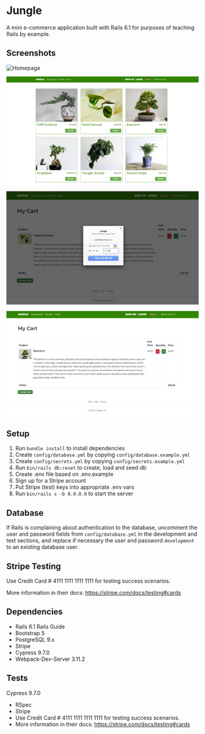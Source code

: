 # Jungle

A mini e-commerce application built with Rails 6.1 for purposes of teaching Rails by example.

## Screenshots
![Homepage](https://github.com/mrludovicc/jungle-rails/raw/master/home-page.png)

![Products](https://github.com/mrludovicc/jungle-rails/raw/master/products.png)

![Payment](https://github.com/mrludovicc/jungle-rails/raw/master/payment.png)

![My cart](https://github.com/mrludovicc/jungle-rails/raw/master/myCart.png)

## Setup

1. Run `bundle install` to install dependencies
2. Create `config/database.yml` by copying `config/database.example.yml`
3. Create `config/secrets.yml` by copying `config/secrets.example.yml`
4. Run `bin/rails db:reset` to create, load and seed db
5. Create .env file based on .env.example
6. Sign up for a Stripe account
7. Put Stripe (test) keys into appropriate .env vars
8. Run `bin/rails s -b 0.0.0.0` to start the server

## Database

If Rails is complaining about authentication to the database, uncomment the user and password fields from `config/database.yml` in the development and test sections, and replace if necessary the user and password `development` to an existing database user.

## Stripe Testing

Use Credit Card # 4111 1111 1111 1111 for testing success scenarios.

More information in their docs: <https://stripe.com/docs/testing#cards>

## Dependencies

- Rails 6.1 Rails Guide
- Bootstrap 5
- PostgreSQL 9.x
- Stripe
- Cypress 9.7.0
- Webpack-Dev-Server 3.11.2

## Tests

Cypress 9.7.0

- RSpec
- Stripe
- Use Credit Card # 4111 1111 1111 1111 for testing success scenarios.
- More information in their docs: https://stripe.com/docs/testing#cards